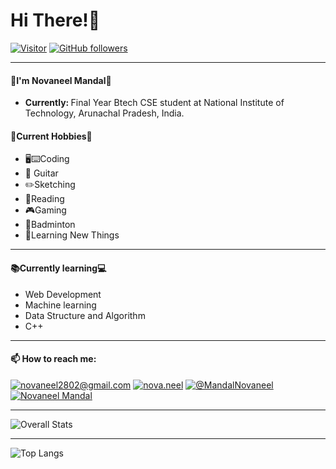 

<!-- 
**Novaneel2002/Novaneel2002** is a ✨ _special_ ✨ repository because its `README.md` (this file) appears on your GitHub profile.

Here are some ideas to get you started:

-  I’m currently working on ...
- 🌱 I’m currently learning ...
- 👯 I’m looking to collaborate on ...
- 🤔 I’m looking for help with ...
- 💬 Ask me about ...
- 📫 How to reach me: ...
- 😄 Pronouns: ...
- ⚡ Fun fact: ... -->

<h1>Hi There!👋</h2>

[![Visitor](https://visitor-badge.laobi.icu/badge?page_id=Novaneel2002.Novaneel2002)](https://github.com/Novaneel2002) [![GitHub followers](https://img.shields.io/github/followers/Novaneel2002.svg?style=social&label=Follow&maxAge=2592000)](https://github.com/Novaneel2002?tab=followers)

<hr>
<h4>💬I'm Novaneel Mandal🔭 </h4>

- <b>Currently: </b>Final Year Btech CSE student at National Institute of Technology, Arunachal Pradesh, India.

<h4>🙌Current Hobbies💯</h4>

- 🖥️⌨️Coding
- 🎸 Guitar
- ✏️Sketching 
- 📖Reading
- 🎮Gaming
- 🏸Badminton
- 🌱Learning New Things 
<hr>
<h4>📚Currently learning💻</h3>

- Web Development
- Machine learning
- Data Structure and Algorithm
- C++ 

<hr>

<h4>📫 How to reach me:</h3>

<a href="mailto:novaneel2802@gmail.com">![novaneel2802@gmail.com](https://img.shields.io/badge/Gmail-000000?style=for-the-badge&logo=gmail)</a> <a href="https://www.instagram.com/nova.neel/">![nova.neel](https://img.shields.io/badge/Instagram-000000?style=for-the-badge&logo=instagram)</a> <a href="https://twitter.com/MandalNovaneel">![@MandalNovaneel](https://img.shields.io/badge/twitter-000000?style=for-the-badge&logo=twitter)</a> <a href="https://www.linkedin.com/in/novaneel-mandal-a11152234/">![Novaneel Mandal](https://img.shields.io/badge/linkedin-000000?style=for-the-badge&logo=linkedin)</a> 


<hr>


![Overall Stats](https://github-readme-stats.vercel.app/api?username=Novaneel2002&count_private=true&show_icons=true&hide=contribs&theme=github_dark)


<hr>



![Top Langs](https://github-readme-stats.vercel.app/api/top-langs/?username=Novaneel2002&theme=github_dark)



